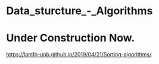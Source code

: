 # Data_sturcture_-_Algorithms
# Under Construction Now.


https://lamfo-unb.github.io/2019/04/21/Sorting-algorithms/
